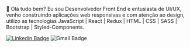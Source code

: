 👋 Olá tudo bem? Eu sou Desenvolvedor Front End e entusiasta de UI/UX, venho construindo aplicações web responsivas e com atenção ao design, utilizo as tecnologias JavaScript | React | Redux | HTML | CSS | SASS | Bootstrap | Styled-Components. 

[![Linkedin Badge](https://img.shields.io/badge/-LinkedIn-blue?style=flat-square&logo=Linkedin&logoColor=white&link=https://www.linkedin.com/in/gabrielmelodev/)](https://www.linkedin.com/in/brunoumbelino/)
![Gmail Badge](https://img.shields.io/badge/-Gmail-c14438?style=flat-square&logo=Gmail&logoColor=white&link=mailto:bruno.umbelino0@gmail.com)

<!---
BrunoUmbelino/BrunoUmbelino is a ✨ special ✨ repository because its `README.md` (this file) appears on your GitHub profile.
You can click the Preview link to take a look at your changes.
--->
